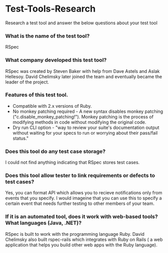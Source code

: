 # Test-Tools-Research

Research a test tool and answer the below questions about your test tool

### What is the name of the test tool?

RSpec

### What company developed this test tool?

RSpec was created by Steven Baker with help from Dave Astels and Aslak Hellesoy. David Chelimsky later joined the team and eventually became the leader of the project.

### Features of this test tool.

* Compatible with 2.x versions of Ruby.
* No monkey patching required - A new syntax disables monkey patching ("c.disable_monkey_patching!"). Monkey patching is the process of modifying methods in code without modifying the original code.
* Dry run CLI option - "way to review your suite's documentation output without waiting for your specs to run or worrying about their pass/fail status."

### Does this tool do any test case storage?

I could not find anything indicating that RSpec stores test cases.

### Does this tool allow tester to link requirements or defects to test cases?

Yes, you can format API which allows you to recieve notifications only from events that you specify. I would imageine that you can use this to specify a certain event that needs further testing to other members of your team.

### If it is an automated tool, does it work with web-based tools? What languages (Java, .NET)?

RSpec is built to work with the programming language Ruby. David Chelimsky also built rspec-rails which integrates with Ruby on Rails ( a web application that helps you build other web apps with the Ruby language).
